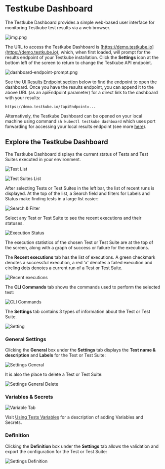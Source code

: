 # Testkube Dashboard

The Testkube Dashboard provides a simple web-based user interface for monitoring Testkube test results via a web browser.

![img.png](../img/dashboard-1.6.png)

The URL to access the Testkube Dashboard is [https://demo.testkube.io](https://demo.testkube.io), which, when first loaded, will prompt for the results endpoint of your Testkube installation. Click the **Settings** icon at the bottom left of the screen to return to change the Testkube API endpoint.

![dashboard-endpoint-prompt.png](../img/dashboard-endpoint-prompt-1.6.png)

See the [UI Results Endpoint section](#ui-results-endpoint) below to find the endpoint to open the dashboard. Once you have the results endpoint, you can append it to the above URL (as an apiEndpoint parameter) for a direct link to the dashboard with your results:

`https://demo.testkube.io/?apiEndpoint=...`

Alternatively, the Testkube Dashboard can be opened on your local machine using command `sh kubectl testkube dashboard` which uses port forwarding for accessing your local results endpoint (see more [here](../cli-reference/testkube_dashboard.md)).

## **Explore the Testkube Dashboard**

The Testkube Dashboard displays the current status of Tests and Test Suites executed in your environment.

![Test List](../img/test-list-1.6.png)

![Test Suites List](../img/test-suite-list-1.6.png)

After selecting Tests or Test Suites in the left bar, the list of recent runs is displayed. At the top of the list, a Search field and filters for Labels and Status make finding tests in a large list easier:

![Search & Filter](../img/search-filter-1.6.png)

Select any Test or Test Suite to see the recent executions and their statuses.

![Execution Status](../img/execution-status-1.6.png)

The execution statistics of the chosen Test or Test Suite are at the top of the screen, along with a graph of success or failure for the executions.

The **Recent executions** tab has the list of executions. A green checkmark denotes a successful execution, a red 'x' denotes a failed execution and circling dots denotes a current run of a Test or Test Suite.

![Recent executions](../img/recent-executions-1.6.png)

The **CLI Commands** tab shows the commands used to perform the selected test:

![CLI Commands](../img/CLI-commands-1.6.png)

The **Settings** tab contains 3 types of information about the Test or Test Suite.

![Setting](../img/settings-1.6.png)

### **General Settings**

Clicking the **General** box under the **Settings** tab displays the **Test name & description** and **Labels** for the Test or Test Suite:

![Settings General](../img/settings-general-1.6.png)

It is also the place to delete a Test or Test Suite:

![Settings General Delete](../img/settings-general-delete-1.6.png)

### **Variables & Secrets**

![Variable Tab](../img/variable-tab-1.6.png)

Visit [Using Tests Variables](./tests/tests-variables.md) for a description of adding Variables and Secrets.

### **Definition**

Clicking the **Definition** box under the **Settings** tab allows the validation and export the configuration for the Test or Test Suite:

![Settings Definition](../img/settings-definition-1.6.png)
